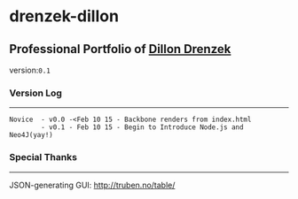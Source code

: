 # drenzek-dillon
## Professional Portfolio of [Dillon Drenzek](dillon.drenzek.com)
version:`0.1`


### Version Log
------------------
```
Novice	- v0.0 -<Feb 10 15 - Backbone renders from index.html
		- v0.1 - Feb 10 15 - Begin to Introduce Node.js and Neo4J(yay!) 
```

### Special Thanks
------------------
JSON-generating GUI: 
	http://truben.no/table/
